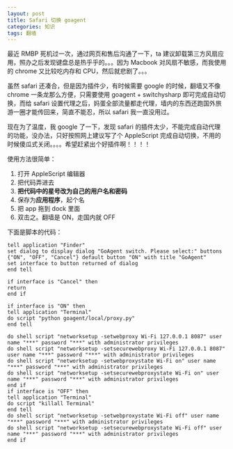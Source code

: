 ```yaml
---
layout: post
title: Safari 切换 goagent
categories: 知识
tags: 翻墙
---
```


最近 RMBP 死机过一次，通过网页和售后沟通了一下，ta 建议卸载第三方风扇应用，照办之后发现键盘总是热乎乎的。。。因为 Macbook 对风扇不敏感，而我使用的 chrome 又比较吃内存和 CPU，然后就悲剧了。。。

虽然 safari 还凑合，但是因为插件少，有时候需要 google 的时候，翻墙又不像 chrome 一条龙那么方便，只需要使用 goagent + switchysharp 即可完成自动切换，而给 safari 设置代理之后，妈蛋全部流量都走代理，墙内的东西还跑国外旅游一圈才能传回来，简直不能忍，所以 safari 我一直没用过。

现在为了温度，我 google 了一下，发现 safari 的插件太少，不能完成自动代理的功能，没办法，只好按照网上建议写了个 AppleScript 完成自动切换，不用的时候傻瓜式关闭。。。。希望赶紧出个好插件啊！！！！

使用方法很简单：

1. 打开 AppleScript 编辑器
2. 把代码弄进去
3. **把代码中的星号改为自己的用户名和密码**
4. 保存为**应用程序**，起个名
5. 把 app 拖到 dock 里面
6. 双击之。翻墙是 ON，走国内就 OFF

下面是脚本的代码：

```
tell application "Finder"
set dialog to display dialog "GoAgent switch. Please select:" buttons {"ON", "OFF", "Cancel"} default button "ON" with title "GoAgent"
set interface to button returned of dialog
end tell

if interface is "Cancel" then
return
end if

if interface is "ON" then
tell application "Terminal"
do script "python goagent/local/proxy.py"
end tell

do shell script "networksetup -setwebproxy Wi-Fi 127.0.0.1 8087" user name "***" password "***" with administrator privileges
do shell script "networksetup -setsecurewebproxy Wi-Fi 127.0.0.1 8087" user name "***" password "***" with administrator privileges
do shell script "networksetup -setwebproxystate Wi-Fi on" user name "***" password "***" with administrator privileges
do shell script "networksetup -setsecurewebproxystate Wi-Fi on" user name "***" password "***" with administrator privileges
end if
if interface is "OFF" then
tell application "Terminal"
do script "killall Terminal"
end tell
do shell script "networksetup -setwebproxystate Wi-Fi off" user name "***" password "***" with administrator privileges
do shell script "networksetup -setsecurewebproxystate Wi-Fi off" user name "***" password "***" with administrator privileges
end if
```